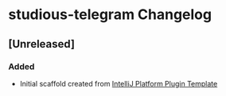 <!-- Keep a Changelog guide -> https://keepachangelog.com -->

# studious-telegram Changelog

## [Unreleased]
### Added
- Initial scaffold created from [IntelliJ Platform Plugin Template](https://github.com/JetBrains/intellij-platform-plugin-template)
